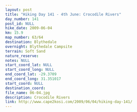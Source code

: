 ```yaml
---
layout: post
title: "Hiking Day 141 - 4th June: Crocodile Rivers"
day_number: 141
post_id: NULL
hike_date: 2009-06-04
km: 15.9
map_number: 63/64
destination: Blythedale 
overnight: Blythedale Campsite
terrain: Soft Sand
nature_reserve: 
notes: NULL
start_coord_lat: NULL
start_coord_long: NULL
end_coord_lat: -29.3709
end_coord_long: 31.351017
start_coord: NULL
destination_coord: 
file_name: 06-04.jpg
description: Crocodile Rivers
link: http://www.cape2kosi.com/2009/06/04/hiking-day-141/
---
```

